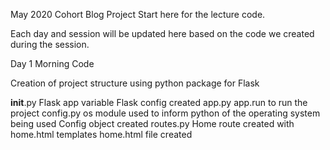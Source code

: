 May 2020 Cohort Blog Project
Start here for the lecture code.

Each day and session will be updated here based on the code we created during the session.

Day 1 Morning Code

Creation of project structure using python package for Flask

__init__.py
Flask app variable
Flask config created
app.py
app.run to run the project
config.py
os module used to inform python of the operating system being used
Config object created
routes.py
Home route created with home.html
templates
home.html file created
